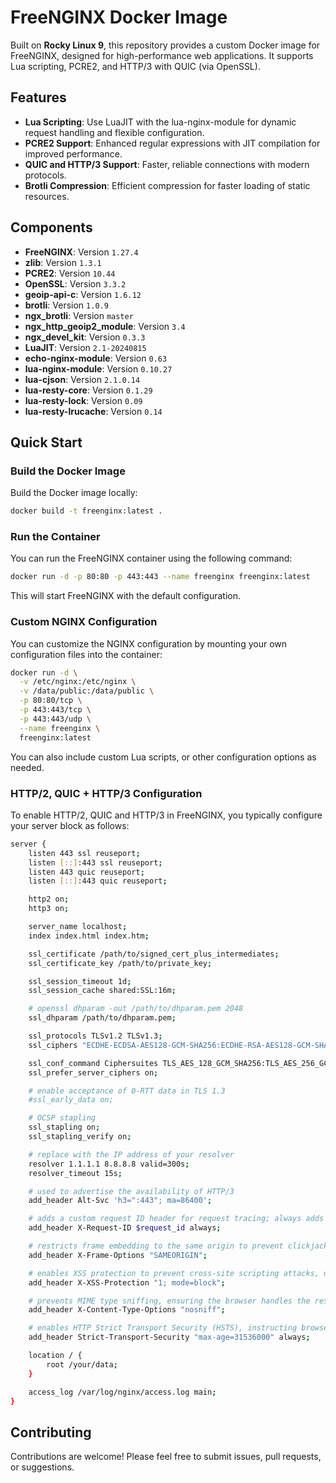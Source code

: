 # FreeNGINX Docker Image

Built on **Rocky Linux 9**, this repository provides a custom Docker image for FreeNGINX, designed for high-performance web applications. It supports Lua scripting, PCRE2, and HTTP/3 with QUIC (via OpenSSL). 

## Features

- **Lua Scripting**: Use LuaJIT with the lua-nginx-module for dynamic request handling and flexible configuration.
- **PCRE2 Support**: Enhanced regular expressions with JIT compilation for improved performance.
- **QUIC and HTTP/3 Support**: Faster, reliable connections with modern protocols.
- **Brotli Compression**: Efficient compression for faster loading of static resources.

## Components

* **FreeNGINX**: Version `1.27.4`
* **zlib**: Version `1.3.1`
* **PCRE2**: Version `10.44`
* **OpenSSL**: Version `3.3.2`
* **geoip-api-c**: Version `1.6.12`
* **brotli**: Version `1.0.9`
* **ngx_brotli**: Version `master`
* **ngx_http_geoip2_module**: Version `3.4`
* **ngx_devel_kit**: Version `0.3.3`
* **LuaJIT**: Version `2.1-20240815`
* **echo-nginx-module**: Version `0.63`
* **lua-nginx-module**: Version `0.10.27`
* **lua-cjson**: Version `2.1.0.14`
* **lua-resty-core**: Version `0.1.29`
* **lua-resty-lock**: Version `0.09`
* **lua-resty-lrucache**: Version `0.14`

## Quick Start

### Build the Docker Image

Build the Docker image locally:
```sh
docker build -t freenginx:latest .
```

### Run the Container

You can run the FreeNGINX container using the following command:
```sh
docker run -d -p 80:80 -p 443:443 --name freenginx freenginx:latest
```

This will start FreeNGINX with the default configuration.

### Custom NGINX Configuration

You can customize the NGINX configuration by mounting your own configuration files into the container:
```sh
docker run -d \
  -v /etc/nginx:/etc/nginx \
  -v /data/public:/data/public \
  -p 80:80/tcp \
  -p 443:443/tcp \
  -p 443:443/udp \
  --name freenginx \
  freenginx:latest
```

You can also include custom Lua scripts, or other configuration options as needed.

### HTTP/2, QUIC + HTTP/3 Configuration

To enable HTTP/2, QUIC and HTTP/3 in FreeNGINX, you typically configure your server block as follows:
```sh
server {
    listen 443 ssl reuseport;
    listen [::]:443 ssl reuseport;
    listen 443 quic reuseport;
    listen [::]:443 quic reuseport;

    http2 on;
    http3 on;

    server_name localhost;
    index index.html index.htm;

    ssl_certificate /path/to/signed_cert_plus_intermediates;
    ssl_certificate_key /path/to/private_key;

    ssl_session_timeout 1d;
    ssl_session_cache shared:SSL:16m;

    # openssl dhparam -out /path/to/dhparam.pem 2048
    ssl_dhparam /path/to/dhparam.pem;

    ssl_protocols TLSv1.2 TLSv1.3;
    ssl_ciphers "ECDHE-ECDSA-AES128-GCM-SHA256:ECDHE-RSA-AES128-GCM-SHA256:ECDHE-ECDSA-AES256-GCM-SHA384:ECDHE-RSA-AES256-GCM-SHA384:ECDHE-ECDSA-CHACHA20-POLY1305:ECDHE-RSA-CHACHA20-POLY1305:DHE-RSA-AES128-GCM-SHA256:DHE-RSA-AES256-GCM-SHA384:DHE-RSA-CHACHA20-POLY1305";

    ssl_conf_command Ciphersuites TLS_AES_128_GCM_SHA256:TLS_AES_256_GCM_SHA384:TLS_CHACHA20_POLY1305_SHA256;
    ssl_prefer_server_ciphers on;

    # enable acceptance of 0-RTT data in TLS 1.3
    #ssl_early_data on;

    # OCSP stapling
    ssl_stapling on;
    ssl_stapling_verify on;

    # replace with the IP address of your resolver
    resolver 1.1.1.1 8.8.8.8 valid=300s;
    resolver_timeout 15s;

    # used to advertise the availability of HTTP/3
    add_header Alt-Svc 'h3=":443"; ma=86400';

    # adds a custom request ID header for request tracing; always adds this header
    add_header X-Request-ID $request_id always;

    # restricts frame embedding to the same origin to prevent clickjacking attacks
    add_header X-Frame-Options "SAMEORIGIN";

    # enables XSS protection to prevent cross-site scripting attacks, using block mode
    add_header X-XSS-Protection "1; mode=block";

    # prevents MIME type sniffing, ensuring the browser handles the response as declared
    add_header X-Content-Type-Options "nosniff";

    # enables HTTP Strict Transport Security (HSTS), instructing browsers to only access the site via HTTPS for 1 year
    add_header Strict-Transport-Security "max-age=31536000" always;

    location / {
        root /your/data;
    }

    access_log /var/log/nginx/access.log main;
}
```

## Contributing

Contributions are welcome! Please feel free to submit issues, pull requests, or suggestions.
